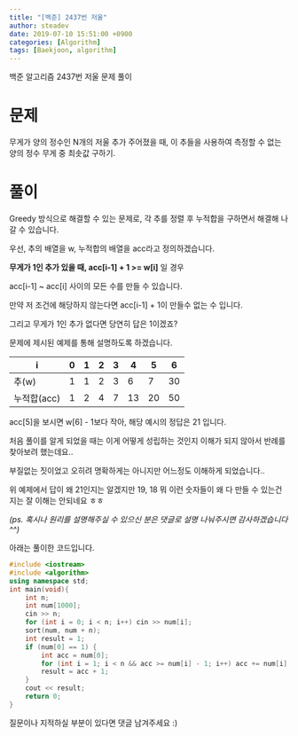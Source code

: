```yaml
---
title: "[백준] 2437번 저울"
author: steadev
date: 2019-07-10 15:51:00 +0900
categories: [Algorithm]
tags: [Baekjoon, algorithm]
---
```



백준 알고리즘 2437번 저울 문제 풀이

# 문제

무게가 양의 정수인 N개의 저울 추가 주어졌을 때, 이 추들을 사용하여 측정할 수 없는 양의 정수 무게 중 최솟값 구하기.

# 풀이

Greedy 방식으로 해결할 수 있는 문제로, 각 추를 정렬 후 누적합을 구하면서 해결해 나갈 수 있습니다.

우선, 추의 배열을 w, 누적합의 배열을 acc라고 정의하겠습니다.

**무게가 1인 추가 있을 때, acc\[i-1\] + 1 >= w\[i\]** 일 경우 

acc\[i-1\] ~ acc\[i\] 사이의 모든 수를 만들 수 있습니다. 

만약 저 조건에 해당하지 않는다면 acc\[i-1\] + 1이 만들수 없는 수 입니다.

그리고 무게가 1인 추가 없다면 당연히 답은 1이겠죠?

문제에 제시된 예제를 통해 설명하도록 하겠습니다. 

| i | 0 | 1 | 2 | 3 | 4 | 5 | 6 |
| --- | --- | --- | --- | --- | --- | --- | --- |
| 추(w) | 1 | 1 | 2 | 3 | 6 | 7 | 30 |
| 누적합(acc) | 1 | 2 | 4 | 7 | 13 | 20 | 50 |

acc\[5\]을 보시면 w\[6\] - 1보다 작아, 해당 예시의 정답은 21 입니다.

처음 풀이를 알게 되었을 때는 이게 어떻게 성립하는 것인지 이해가 되지 않아서 반례를 찾아보려 했는데요..

부질없는 짓이었고 오히려 명확하게는 아니지만 어느정도 이해하게 되었습니다.. 

위 예제에서 답이 왜 21인지는 알겠지만 19, 18 뭐 이런 숫자들이 왜 다 만들 수 있는건지는 잘 이해는 안되네요 ㅎㅎ

_(ps. 혹시나 원리를 설명해주실 수 있으신 분은 댓글로 설명 나눠주시면 감사하겠습니다 ^^)_

아래는 풀이한 코드입니다.

```c++
#include <iostream>
#include <algorithm>
using namespace std;
int main(void){
    int n;
    int num[1000];
    cin >> n;
    for (int i = 0; i < n; i++) cin >> num[i];
    sort(num, num + n);
    int result = 1;
    if (num[0] == 1) {
        int acc = num[0];
        for (int i = 1; i < n && acc >= num[i] - 1; i++) acc += num[i];
        result = acc + 1;
    }
    cout << result;
    return 0;
}
```

질문이나 지적하실 부분이 있다면 댓글 남겨주세요 :)